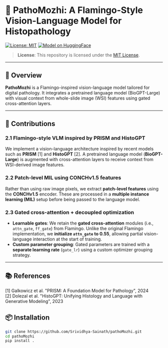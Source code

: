 # 🧬 PathoMozhi: A Flamingo-Style Vision-Language Model for Histopathology

[![License: MIT](https://img.shields.io/badge/License-MIT-green.svg)](LICENSE)
[![Model on HuggingFace](https://img.shields.io/badge/HuggingFace-oyemainhun/pathoMozhi-yellow.svg)](https://huggingface.co/oyemainhun/pathoMozhi)

> **License**: This repository is licensed under the [MIT License](LICENSE).

---

## 🚀 Overview

**PathoMozhi** is a Flamingo-inspired vision-language model tailored for digital pathology. It integrates a pretrained language model (BioGPT-Large) with visual context from whole-slide image (WSI) features using gated cross-attention layers.  

---

## 🧪 Contributions

### 2.1 Flamingo-style VLM inspired by PRISM and HistoGPT

We implement a vision-language architecture inspired by recent models such as **PRISM** [1] and **HistoGPT** [2]. A pretrained language model (**BioGPT-Large**) is augmented with cross-attention layers to receive context from WSI-derived image features.

### 2.2 Patch-level MIL using CONCHv1.5 features

Rather than using raw image pixels, we extract **patch-level features** using the **CONCHv1.5** encoder. These are processed in a **multiple instance learning (MIL)** setup before being passed to the language model.

### 2.3 Gated cross-attention + decoupled optimization

- **Learnable gates**: We retain the **gated cross-attention** modules (i.e., `attn_gate`, `ff_gate`) from Flamingo. Unlike the original Flamingo implementation, we **initialize `attn_gate` to 0.55**, allowing partial vision-language interaction at the start of training.
- **Custom parameter grouping**: Gated parameters are trained with a **separate learning rate** (`gate_lr`) using a custom optimizer grouping strategy.

---
## 📚 References

[1] Galkowicz et al. "PRISM: A Foundation Model for Pathology", 2024  
[2] Dolezal et al. "HistoGPT: Unifying Histology and Language with Generative Modeling", 2023

## 📦 Installation

```bash
git clone https://github.com/Srividhya-Sainath/pathoMozhi.git
cd pathoMozhi
pip install .
